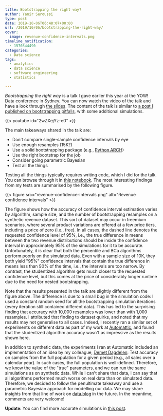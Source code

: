 ```yaml
---
title: Bootstrapping the right way?
author: Yanir Seroussi
type: post
date: 2019-10-06T06:48:07+00:00
url: /2019/10/06/bootstrapping-the-right-way/
cover:
  image: revenue-confidence-intervals.png
timeline_notification:
  - 1570344490
categories:
  - Data science
tags:
  - analytics
  - data science
  - software engineering
  - statistics

---
```

_Bootstrapping the right way_ is a talk I gave earlier this year at the YOW! Data conference in Sydney. You can now watch the video of the talk and have a look through [the slides][1]. The content of the talk is similar to [a post I published on bootstrapping pitfalls][2], with some additional simulations.

<p>
  {{< youtube id="2wZXejYz-e0" >}}
</p>

The main takeaways shared in the talk are:

  * Don't compare single-sample confidence intervals by eye
  * Use enough resamples (15K?)
  * Use a solid bootstrapping package (e.g., [Python ARCH][3])
  * Use the right bootstrap for the job
  * Consider going parametric Bayesian
  * Test all the things

Testing all the things typically requires writing code, which I did for the talk. You can browse through it in [this notebook][4]. The most interesting findings from my tests are summarised by the following figure.

{{< figure src="revenue-confidence-intervals.png" alt="Revenue confidence intervals" >}}

The figure shows how the accuracy of confidence interval estimation varies by algorithm, sample size, and the number of bootstrapping resamples on a synthetic revenue dataset. This sort of dataset may occur in freemium scenarios, where several product variations are offered at a few price tiers, including a price of zero (i.e., free). In all cases, the dashed line denotes the requested confidence level of 95%, i.e., the true difference in means between the two revenue distributions should be inside the confidence interval in approximately 95% of the simulations for it to be accurate. Unfortunately, it is clear that both the percentile and BCa algorithms perform poorly on the simulated data. Even with a sample size of 10K, they both yield "95%" confidence intervals that contain the true difference in means less than 90% of the time, i.e., the intervals are too narrow. By contrast, the studentized algorithm gets much closer to the requested confidence level, but this comes at the price of considerably longer runtime due to the need for nested bootstrapping.

Note that the results presented in the talk are slightly different from the figure above. The difference is due to a small bug in the simulation code: I used a constant random seed for all the bootstrapping simulation iterations (every iteration still contained different data). This has led to the surprising finding that accuracy with 10,000 resamples was lower than with 1,000 resamples. I attributed that finding to dataset quirks, and noted that my results may not generalise to all cases. Indeed, I recently ran a similar set of experiments on different data as part of my work at [Automattic][6], and found that the studentized algorithm accuracy wasn't as impressive as the results shown here.

In addition to synthetic data, the experiments I ran at Automattic included an implementation of an idea by my colleague, [Demet Dagdelen][7]: Test accuracy on samples from the full population for a given period (e.g., all sales over a calendar year). In such cases, the full population is well-defined. Therefore, we know the value of the "true" parameters, and we can run the same simulations as on synthetic data. While I can't share that data, I can say that all algorithms performed much worse on real data than on simulated data. Therefore, we decided to follow the penultimate takeaway and use a parametric Bayesian approach for modelling our data. We may share insights from that line of work on [data.blog][8] in the future. In the meantime, comments are very welcome!

**Update**: You can find more accurate simulations in [this post][9].

 [1]: https://yanirs.github.io/talks/bootstrapping-the-right-way/
 [2]: https://yanirseroussi.com/2019/01/08/hackers-beware-bootstrap-sampling-may-be-harmful/
 [3]: https://arch.readthedocs.io/
 [4]: https://github.com/yanirs/yanirs.github.io/blob/master/talks/bootstrapping-the-right-way/notebook.ipynb
 [6]: https://automattic.com/work-with-us/
 [7]: https://data.blog/author/dem0sh/
 [8]: https://data.blog
 [9]: https://yanirseroussi.com/2020/08/24/many-is-not-enough-counting-simulations-to-bootstrap-the-right-way/
